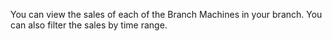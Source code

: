 You can view the sales of each of the Branch Machines in your branch. You can also filter the sales by time range.
